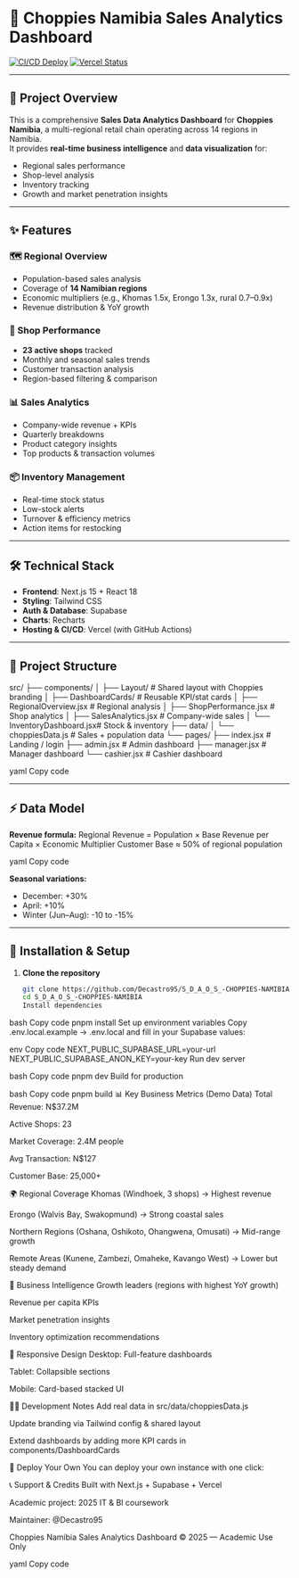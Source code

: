# 🏪 Choppies Namibia Sales Analytics Dashboard

[![CI/CD Deploy](https://github.com/Decastro95/S_D_A_O_S_-CHOPPIES-NAMIBIA/actions/workflows/deploy.yml/badge.svg)](https://github.com/Decastro95/S_D_A_O_S_-CHOPPIES-NAMIBIA/actions/workflows/deploy.yml)
[![Vercel Status](https://vercelbadge.vercel.app/api/Decastro95/S_D_A_O_S_-CHOPPIES-NAMIBIA)](https://S_D_A_O_S_-CHOPPIES-NAMIBIA.vercel.app)

---

## 📖 Project Overview

This is a comprehensive **Sales Data Analytics Dashboard** for **Choppies Namibia**, a multi-regional retail chain operating across 14 regions in Namibia.  
It provides **real-time business intelligence** and **data visualization** for:

- Regional sales performance
- Shop-level analysis
- Inventory tracking
- Growth and market penetration insights

---

## ✨ Features

### 🗺 Regional Overview

- Population-based sales analysis
- Coverage of **14 Namibian regions**
- Economic multipliers (e.g., Khomas 1.5x, Erongo 1.3x, rural 0.7–0.9x)
- Revenue distribution & YoY growth

### 🏬 Shop Performance

- **23 active shops** tracked
- Monthly and seasonal sales trends
- Customer transaction analysis
- Region-based filtering & comparison

### 📊 Sales Analytics

- Company-wide revenue + KPIs
- Quarterly breakdowns
- Product category insights
- Top products & transaction volumes

### 📦 Inventory Management

- Real-time stock status
- Low-stock alerts
- Turnover & efficiency metrics
- Action items for restocking

---

## 🛠 Technical Stack

- **Frontend**: Next.js 15 + React 18
- **Styling**: Tailwind CSS
- **Auth & Database**: Supabase
- **Charts**: Recharts
- **Hosting & CI/CD**: Vercel (with GitHub Actions)

---

## 📁 Project Structure

src/
├── components/
│ ├── Layout/ # Shared layout with Choppies branding
│ ├── DashboardCards/ # Reusable KPI/stat cards
│ ├── RegionalOverview.jsx # Regional analysis
│ ├── ShopPerformance.jsx # Shop analytics
│ ├── SalesAnalytics.jsx # Company-wide sales
│ └── InventoryDashboard.jsx# Stock & inventory
├── data/
│ └── choppiesData.js # Sales + population data
└── pages/
├── index.jsx # Landing / login
├── admin.jsx # Admin dashboard
├── manager.jsx # Manager dashboard
└── cashier.jsx # Cashier dashboard

yaml
Copy code

---

## ⚡️ Data Model

**Revenue formula:**
Regional Revenue = Population × Base Revenue per Capita × Economic Multiplier
Customer Base ≈ 50% of regional population

yaml
Copy code

**Seasonal variations:**

- December: +30%
- April: +10%
- Winter (Jun–Aug): -10 to -15%

---

## 🚀 Installation & Setup

1. **Clone the repository**
   ```bash
   git clone https://github.com/Decastro95/S_D_A_O_S_-CHOPPIES-NAMIBIA.git
   cd S_D_A_O_S_-CHOPPIES-NAMIBIA
   Install dependencies
   ```

bash
Copy code
pnpm install
Set up environment variables
Copy .env.local.example → .env.local and fill in your Supabase values:

env
Copy code
NEXT_PUBLIC_SUPABASE_URL=your-url
NEXT_PUBLIC_SUPABASE_ANON_KEY=your-key
Run dev server

bash
Copy code
pnpm dev
Build for production

bash
Copy code
pnpm build
📊 Key Business Metrics (Demo Data)
Total Revenue: N$37.2M

Active Shops: 23

Market Coverage: 2.4M people

Avg Transaction: N$127

Customer Base: 25,000+

🌍 Regional Coverage
Khomas (Windhoek, 3 shops) → Highest revenue

Erongo (Walvis Bay, Swakopmund) → Strong coastal sales

Northern Regions (Oshana, Oshikoto, Ohangwena, Omusati) → Mid-range growth

Remote Areas (Kunene, Zambezi, Omaheke, Kavango West) → Lower but steady demand

🎯 Business Intelligence
Growth leaders (regions with highest YoY growth)

Revenue per capita KPIs

Market penetration insights

Inventory optimization recommendations

📱 Responsive Design
Desktop: Full-feature dashboards

Tablet: Collapsible sections

Mobile: Card-based stacked UI

🧑‍💻 Development Notes
Add real data in src/data/choppiesData.js

Update branding via Tailwind config & shared layout

Extend dashboards by adding more KPI cards in components/DashboardCards

🚀 Deploy Your Own
You can deploy your own instance with one click:

📞 Support & Credits
Built with Next.js + Supabase + Vercel

Academic project: 2025 IT & BI coursework

Maintainer: @Decastro95

Choppies Namibia Sales Analytics Dashboard © 2025 — Academic Use Only

yaml
Copy code
